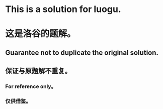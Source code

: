# This is a solution for luogu.
# 这是洛谷的题解。
## Guarantee not to duplicate the original solution.
## 保证与原题解不重复。
### For reference only。
### 仅供借鉴。
